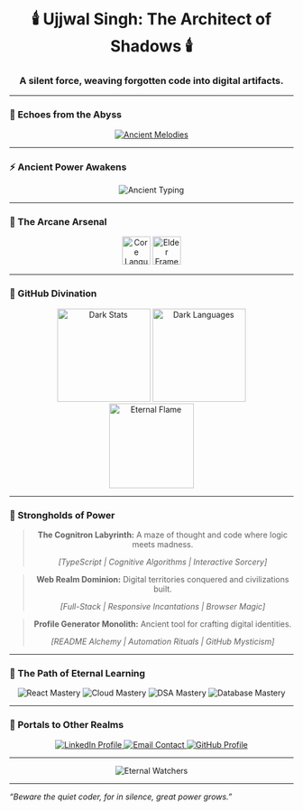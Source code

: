 <h1 align="center">🕯️ Ujjwal Singh: The Architect of Shadows 🕯️</h1>
<h3 align="center">A silent force, weaving forgotten code into digital artifacts.</h3>

---

### 🎵 Echoes from the Abyss
<div align="center">
  <a href="https://open.spotify.com/user/b153qt60bx5nsh8nv2sd6t1ri">
    <img src="https://spotify-recently-played-readme.vercel.app/api?user=b153qt60bx5nsh8nv2sd6t1ri&count=5&unique=true&width=600&theme=dark" alt="Ancient Melodies" />
  </a>
</div>

---

### ⚡ Ancient Power Awakens
<div align="center">
  <img src="https://readme-typing-svg.herokuapp.com?font=Ancient+Runes&size=30&duration=4000&color=8B0000&center=true&vCenter=true&width=600&lines=Where+Code+Meets+Shadow;Digital+Alchemy+in+Motion;Eternal+Knowledge+Seeks+Form" alt="Ancient Typing" />
</div>

---

### 📜 The Arcane Arsenal
<div align="center">
  <img src="https://skillicons.dev/icons?i=java,python,cpp,js" height="50" alt="Core Languages" title="Forbidden Languages" />
  <img src="https://skillicons.dev/icons?i=react,aws,mysql,git" height="50" alt="Elder Frameworks" title="Ancient Tools" />
</div>

---

### 🔮 GitHub Divination
<div align="center">
  <img src="https://github-readme-stats.vercel.app/api?username=fallofpheonix&show_icons=true&theme=dark&hide_border=true&bg_color=0d1117&title_color=8B0000&icon_color=4B0082&text_color=ffffff" height="165" alt="Dark Stats" />
  <img src="https://github-readme-stats.vercel.app/api/top-langs/?username=fallofpheonix&layout=compact&theme=dark&hide_border=true&bg_color=0d1117&title_color=8B0000&text_color=ffffff" height="165" alt="Dark Languages" />
</div>
<div align="center">
  <img src="https://streak-stats.demolab.com?user=fallofpheonix&theme=dark&hide_border=true&background=0D1117&ring=8B0000&fire=4B0082&currStreakLabel=FFFFFF" height="150" alt="Eternal Flame" />
</div>

---

### 🏰 Strongholds of Power
<div align="center">
  <blockquote>
    <p><b>The Cognitron Labyrinth:</b> A maze of thought and code where logic meets madness.</p>
    <p><i>[TypeScript | Cognitive Algorithms | Interactive Sorcery]</i></p>
  </blockquote>
  <blockquote>
    <p><b>Web Realm Dominion:</b> Digital territories conquered and civilizations built.</p>
    <p><i>[Full-Stack | Responsive Incantations | Browser Magic]</i></p>
  </blockquote>
  <blockquote>
    <p><b>Profile Generator Monolith:</b> Ancient tool for crafting digital identities.</p>
    <p><i>[README Alchemy | Automation Rituals | GitHub Mysticism]</i></p>
  </blockquote>
</div>

---

### 🌌 The Path of Eternal Learning
<div align="center">
  <img src="https://img.shields.io/badge/React%20Conjuring-🟢🟢🟢⚫⚫-darkred?style=for-the-badge" alt="React Mastery" />
  <img src="https://img.shields.io/badge/Cloud%20Dominion-🟢🟢⚫⚫⚫-darkred?style=for-the-badge" alt="Cloud Mastery" />
  <img src="https://img.shields.io/badge/Algorithmic%20Sorcery-🟢🟢🟢🟢⚫-darkred?style=for-the-badge" alt="DSA Mastery" />
  <img src="https://img.shields.io/badge/Database%20Necromancy-🟢🟢🟢⚫⚫-darkred?style=for-the-badge" alt="Database Mastery" />
</div>

---

### 🔗 Portals to Other Realms
<div align="center">
  <a href="https://linkedin.com/in/ujjwal-singh">
    <img src="https://img.shields.io/badge/LinkedIn-Professional%20Realm-0077B5?style=for-the-badge&logo=linkedin&logoColor=white" alt="LinkedIn Profile" />
  </a>
  <a href="mailto:ujjosing@gmail.com">
    <img src="https://img.shields.io/badge/Email-Scroll%20Messenger-D14836?style=for-the-badge&logo=gmail&logoColor=white" alt="Email Contact" />
  </a>
  <a href="https://github.com/fallofpheonix">
    <img src="https://img.shields.io/badge/GitHub-Code%20Sanctum-100000?style=for-the-badge&logo=github&logoColor=white" alt="GitHub Profile" />
  </a>
</div>

---

<div align="center">
  <p>
    <img src="https://visitcount.itsvg.in/api?id=fallofpheonix&icon=0&color=0&label=Ancient+Visitors" alt="Eternal Watchers" />
  </p>
</div>

---

*“Beware the quiet coder, for in silence, great power grows.”*
